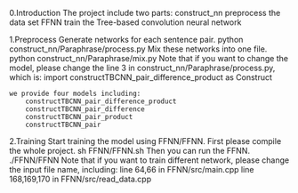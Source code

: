 0.Introduction
  The project include two parts:
	construct_nn		preprocess the data set 
	FFNN			train the Tree-based convolution neural network

1.Preprocess
  Generate networks for each sentence pair.
	python construct_nn/Paraphrase/process.py
  Mix these networks into one file.
	python construct_nn/Paraphrase/mix.py
  Note that if you want to change the model, please change the line 3 in construct_nn/Paraphrase/process.py, which is:
	import constructTBCNN_pair_difference_product as Construct

  	we provide four models including:
		constructTBCNN_pair_difference_product
		constructTBCNN_pair_difference
		constructTBCNN_pair_product
		constructTBCNN_pair

2.Training
  Start training the model using FFNN/FFNN. First please compile the whole project.
	sh FFNN/FFNN.sh
  Then you can run the FFNN.
	./FFNN/FFNN
  Note that if you want to train different network, please change the input file name, including:
	line 64,66 in  FFNN/src/main.cpp
	line 168,169,170 in  FFNN/src/read_data.cpp
